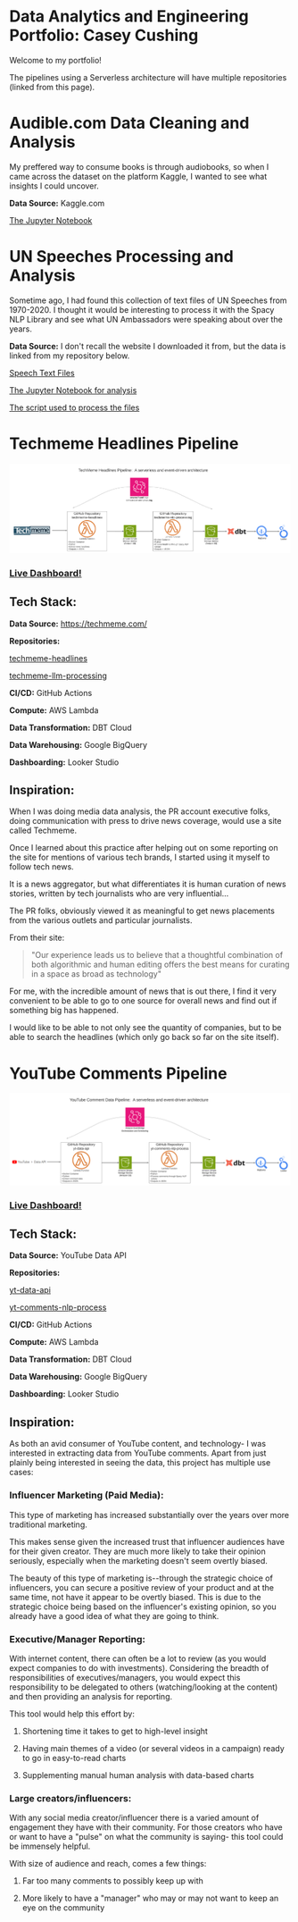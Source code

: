 # Data Analytics and Engineering Portfolio: Casey Cushing

Welcome to my portfolio!

The pipelines using a Serverless architecture will have multiple repositories (linked from this page).

# Audible.com Data Cleaning and Analysis

My preffered way to consume books is through audiobooks, so when I came across the dataset on the platform Kaggle, I wanted to see what insights I could uncover.

**Data Source:** Kaggle.com

[The Jupyter Notebook](https://github.com/ccdatapdx/Data-Analysis/blob/master/audible-data-cleaning-analysis.ipynb)

# UN Speeches Processing and Analysis

Sometime ago, I had found this collection of text files of UN Speeches from 1970-2020. I thought it would be interesting to process it with the Spacy NLP Library and see what UN Ambassadors were speaking about over the years.

**Data Source:** I don't recall the website I downloaded it from, but the data is linked from my repository below.

[Speech Text Files](https://github.com/ccdatapdx/Data-Analysis/tree/master/TXT)

[The Jupyter Notebook for analysis](https://github.com/ccdatapdx/Data-Analysis/blob/master/un-speeches-analysis.ipynb)

[The script used to process the files](https://github.com/ccdatapdx/Data-Analysis/blob/master/un_speech_processing.py)

# Techmeme Headlines Pipeline
![system diagram of youtube comments pipeline](https://github.com/ccdatapdx/Portfolio/blob/master/techmeme_headlines_pipeline.png)

### [Live Dashboard!](https://lookerstudio.google.com/reporting/ebc8b4a7-48cd-4ac2-8fc2-b1b528b53459)


## Tech Stack:

**Data Source:** https://techmeme.com/

**Repositories:**

[techmeme-headlines](https://github.com/ccdatapdx/techmeme-headlines)

[techmeme-llm-processing](https://github.com/ccdatapdx/techmeme-headlines)

**CI/CD:** GitHub Actions

**Compute:** AWS Lambda

**Data Transformation:** DBT Cloud

**Data Warehousing:** Google BigQuery

**Dashboarding:** Looker Studio




## Inspiration:

When I was doing media data analysis, the PR account executive folks, doing communication with press to drive news coverage, would use a site called Techmeme.

Once I learned about this practice after helping out on some reporting on the site for mentions of various tech brands, 
I started using it myself to follow tech news.

It is a news aggregator, but what differentiates it is human curation of news stories, written by tech journalists who are very influential...

The PR folks, obviously viewed it as meaningful to get news placements from the various outlets and particular journalists.

From their site:
> "Our experience leads us to believe that a thoughtful combination of both algorithmic and human editing offers 
the best means for curating in a space as broad as technology"

For me, with the incredible amount of news that is out there, I find it very convenient to be able to go to one source for overall
news and find out if something big has happened.

I would like to be able to not only see the quantity of companies, but to be able to search the headlines 
(which only go back so far on the site itself). 




# YouTube Comments Pipeline
![system diagram of youtube comments pipeline](https://github.com/ccdatapdx/Portfolio/blob/master/youtube_comment_pipeline.png)

### [Live Dashboard!](https://lookerstudio.google.com/reporting/6904e416-421f-45dc-b7c6-ff9e851044c3)

## Tech Stack:

**Data Source:** YouTube Data API

**Repositories:**

[yt-data-api](https://github.com/ccdatapdx/yt-data-api)

[yt-comments-nlp-process](https://github.com/ccdatapdx/yt-comments-nlp-process)

**CI/CD:** GitHub Actions

**Compute:** AWS Lambda

**Data Transformation:** DBT Cloud

**Data Warehousing:** Google BigQuery

**Dashboarding:** Looker Studio

## Inspiration:

As both an avid consumer of YouTube content, and technology- I was interested in extracting data from YouTube comments. Apart from just plainly being interested in seeing the data, this project has multiple use cases:

### Influencer Marketing (Paid Media):

This type of marketing has increased substantially over the years over more traditional marketing.

This makes sense given the increased trust that influencer audiences have for their given creator. They are much more likely to take their opinion seriously, especially when the marketing doesn't seem overtly biased.

The beauty of this type of marketing is--through the strategic choice of influencers, you can secure a positive review of your product and at the same time, not have it appear to be overtly biased. This is due to the strategic choice being based on the influencer's existing opinion, so you already have a good idea of what they are going to think.

### Executive/Manager Reporting:

With internet content, there can often be a lot to review (as you would expect companies to do with investments). Considering the breadth of responsibilities of executives/managers, you would expect this responsibility to be delegated to others (watching/looking at the content) and then providing an analysis for reporting.

This tool would help this effort by:

1) Shortening time it takes to get to high-level insight

2) Having main themes of a video (or several videos in a campaign) ready to go in easy-to-read charts

3) Supplementing manual human analysis with data-based charts

### Large creators/influencers:

With any social media creator/influencer there is a varied amount of engagement they have with their community. For those creators who have or want to have a "pulse" on what the community is saying- this tool could be immensely helpful.

With size of audience and reach, comes a few things:

1) Far too many comments to possibly keep up with 

2) More likely to have a "manager" who may or may not want to keep an eye on the community
